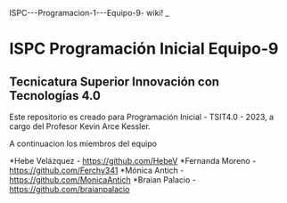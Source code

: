 ISPC---Programacion-1---Equipo-9- wiki!
_


# ISPC Programación Inicial Equipo-9
## Tecnicatura Superior Innovación con Tecnologías 4.0

Este repositorio es creado para Programación Inicial - TSIT4.0 - 2023, a cargo del Profesor Kevin Arce Kessler.

A continuacion los miembros del equipo

*Hebe Velázquez - https://github.com/HebeV
*Fernanda Moreno - https://github.com/Ferchy341
*Mónica Antich - https://github.com/MonicaAntich
*Braian Palacio - https://github.com/braianpalacio
